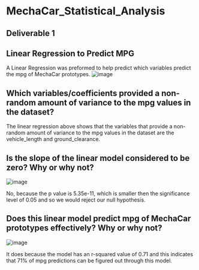 
# MechaCar_Statistical_Analysis
## Deliverable 1
## Linear Regression to Predict MPG
A Linear Regression was preformed to help predict which variables predict the mpg of MechaCar prototypes.
![image](https://user-images.githubusercontent.com/110268006/216786435-d2981445-3a01-4c91-9eeb-d94c96222b4d.png)

## Which variables/coefficients provided a non-random amount of variance to the mpg values in the dataset?
The linear regression above shows that the variables that provide a non-random amount of variance to the mpg values in the dataset are the vehicle_length and ground_clearance. 

## Is the slope of the linear model considered to be zero? Why or why not?
![image](https://user-images.githubusercontent.com/110268006/216786906-f3d3cebb-c729-496a-bb23-37d3bf809897.png)

No, because the p value is 5.35e-11, which is smaller then the significance level of 0.05 and so we would reject our null hypothesis. 

## Does this linear model predict mpg of MechaCar prototypes effectively? Why or why not?
![image](https://user-images.githubusercontent.com/110268006/216787069-b46ab7b2-5d18-417b-9bc0-bd992d9d84ab.png)

It does because the model has an r-squared value of 0.71 and this indicates that 71% of mpg predictions can be figured out through this model. 
